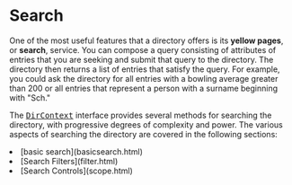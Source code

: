 
# Search

One of the most useful features that a directory offers is its **yellow pages**, or **search**, service. You can compose a query consisting of attributes of entries that you are seeking and submit that query to the directory. The directory then returns a list of entries that satisfy the query. For example, you could ask the directory for all entries with a bowling average greater than 200 or all entries that represent a person with a surname beginning with "Sch."

The 
[<tt>DirContext</tt>](https://docs.oracle.com/javase/8/docs/api/javax/naming/directory/DirContext.html) interface provides several methods for searching the directory, with progressive degrees of complexity and power. The various aspects of searching the directory are covered in the following sections:

<li>
[basic search](basicsearch.html)</li>
<li>
[Search Filters](filter.html)</li>
<li>
[Search Controls](scope.html)</li>
